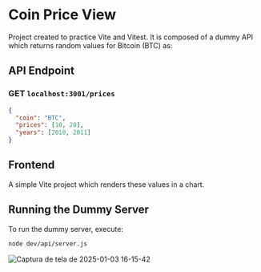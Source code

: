 # Coin Price View

Project created to practice Vite and Vitest. It is composed of a dummy API which returns random values for Bitcoin (BTC) as:

## API Endpoint

### GET `localhost:3001/prices`

```json
{
  "coin": "BTC",
  "prices": [10, 20],
  "years": [2010, 2011]
}
```

## Frontend

A simple Vite project which renders these values in a chart.

## Running the Dummy Server

To run the dummy server, execute:

```bash
node dev/api/server.js
```

![Captura de tela de 2025-01-03 16-15-42](https://github.com/user-attachments/assets/76891642-f5cb-4a07-93b2-c736fad91869)

